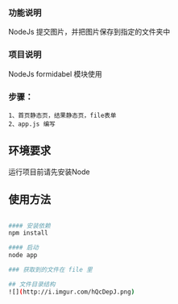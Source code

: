 ### 功能说明
NodeJs 提交图片，并把图片保存到指定的文件夹中

### 项目说明
NodeJs formidabel 模块使用 

###  步骤：
	1、首页静态页，结果静态页，file表单
	2、app.js 编写

## 环境要求
   运行项目前请先安装Node

## 使用方法
```bash

#### 安装依赖
npm install

#### 启动
node app

### 获取到的文件在 file 里

## 文件目录结构
![](http://i.imgur.com/hQcDepJ.png)


